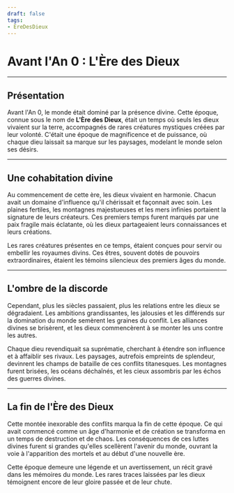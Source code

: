 ```yaml
---
draft: false
tags:
- EreDesDieux
---
```


# Avant l'An 0 : L'Ère des Dieux

---

## Présentation

Avant l'An 0, le monde était dominé par la présence divine. Cette époque, connue sous le nom de **L'Ère des Dieux**, était un temps où seuls les dieux vivaient sur la terre, accompagnés de rares créatures mystiques créées par leur volonté. C'était une époque de magnificence et de puissance, où chaque dieu laissait sa marque sur les paysages, modelant le monde selon ses désirs.

---

## Une cohabitation divine

Au commencement de cette ère, les dieux vivaient en harmonie. Chacun avait un domaine d'influence qu'il chérissait et façonnait avec soin. Les plaines fertiles, les montagnes majestueuses et les mers infinies portaient la signature de leurs créateurs. Ces premiers temps furent marqués par une paix fragile mais éclatante, où les dieux partageaient leurs connaissances et leurs créations.

Les rares créatures présentes en ce temps, étaient conçues pour servir ou embellir les royaumes divins. Ces êtres, souvent dotés de pouvoirs extraordinaires, étaient les témoins silencieux des premiers âges du monde.

---

## L'ombre de la discorde

Cependant, plus les siècles passaient, plus les relations entre les dieux se dégradaient. Les ambitions grandissantes, les jalousies et les différends sur la domination du monde semèrent les graines du conflit. Les alliances divines se brisèrent, et les dieux commencèrent à se monter les uns contre les autres.

Chaque dieu revendiquait sa suprématie, cherchant à étendre son influence et à affaiblir ses rivaux. Les paysages, autrefois empreints de splendeur, devinrent les champs de bataille de ces conflits titanesques. Les montagnes furent brisées, les océans déchaînés, et les cieux assombris par les échos des guerres divines.

---

## La fin de l'Ère des Dieux

Cette montée inexorable des conflits marqua la fin de cette époque. Ce qui avait commencé comme un âge d'harmonie et de création se transforma en un temps de destruction et de chaos. Les conséquences de ces luttes divines furent si grandes qu'elles scellèrent l'avenir du monde, ouvrant la voie à l'apparition des mortels et au début d'une nouvelle ère.

Cette époque demeure une légende et un avertissement, un récit gravé dans les mémoires du monde. Les rares traces laissées par les dieux témoignent encore de leur gloire passée et de leur chute.
